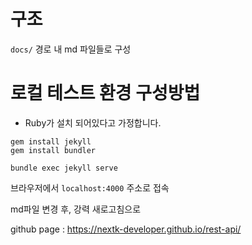 # 구조

`docs/`  경로 내 md 파일들로 구성


# 로컬 테스트 환경 구성방법

 - Ruby가 설치 되어있다고 가정합니다.

```
gem install jekyll
gem install bundler
```

```
bundle exec jekyll serve
```

브라우저에서 `localhost:4000` 주소로 접속

md파일 변경 후, 강력 새로고침으로


github page : https://nextk-developer.github.io/rest-api/
